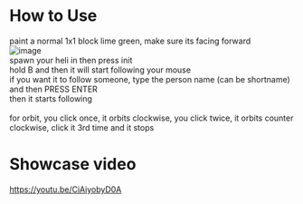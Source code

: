 # How to Use
paint a normal 1x1 block lime green, make sure its facing forward \
![image](https://user-images.githubusercontent.com/89518595/234803098-bf321e52-7f24-432c-a649-6525553132b9.png) \
spawn your heli in then press init \
hold B and then it will start following your mouse \
if you want it to follow someone, type the person name (can be shortname) and then PRESS ENTER \
then it starts following\
\
for orbit, you click once, it orbits clockwise, you click twice, it orbits counter clockwise, click it 3rd time and it stops

# Showcase video
https://youtu.be/CiAiyobyD0A
